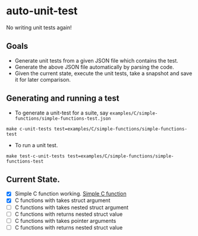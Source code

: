 # auto-unit-test
No writing unit tests again!

## Goals
- Generate unit tests from a given JSON file which contains the test.
- Generate the above JSON file automatically by parsing the code.
- Given the current state, execute the unit tests, take a snapshot and save it for later comparison.

## Generating and running a test
- To generate a unit-test for a suite, say `examples/C/simple-functions/simple-functions-test.json`
```shell
make c-unit-tests test=examples/C/simple-functions/simple-functions-test
```
- To run a unit test.
```shell
make test-c-unit-tests test=examples/C/simple-functions/simple-functions-test
```

## Current State.
- [x] Simple C function working. [Simple C function]
- [x] C functions with takes struct argument
- [ ] C functions with takes nested struct argument
- [ ] C functions with returns nested struct value
- [ ] C functions with takes pointer arguments
- [ ] C functions with returns nested struct value

[Simple C function]: examples/C/simple-functions/simple-functions.h
